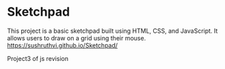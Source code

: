 # Sketchpad
This project is a basic sketchpad built using HTML, CSS, and JavaScript. It allows users to draw on a grid using their mouse. 
https://sushruthvi.github.io/Sketchpad/

Project3 of js revision
